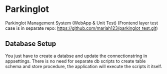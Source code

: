 # Parkinglot
Parkinglot Management System (WebApp &amp; Unit Test) (Frontend layer test case is in separate repo: https://github.com/mariah123/parkinglot_test.git)

## Database Setup

You just have to create a databse and update the connectionstring in appsettings. 
There is no need for separate db scripts to create table schema and store procedure, the application will execute the scripts it itself.


